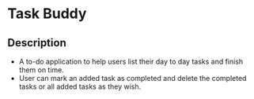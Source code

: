 # Task Buddy

## Description
- A to-do application to help users list their day to day tasks and finish them on time.
- User can mark an added task as completed and delete the completed tasks or all added tasks as they wish.
